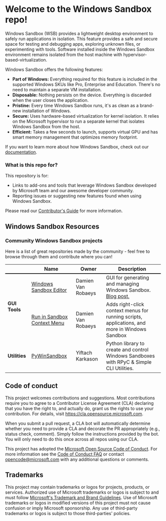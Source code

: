 # Welcome to the Windows Sandbox repo!

Windows Sandbox (WSB) provides a lightweight desktop environment to safely run applications in isolation. This feature provides a safe and secure space for testing and debugging apps, exploring unknown files, or experimenting with tools. Software installed inside the Windows Sandbox environment remains isolated from the host machine with hypervisor-based-virtualization.

Windows Sandbox offers the following features:
- <b>Part of Windows:</b> Everything required for this feature is included in the supported Windows SKUs like Pro, Enterprise and Education. There's no need to maintain a separate VM installation.
- <b>Disposable:</b> Nothing persists on the device. Everything is discarded when the user closes the application.
- <b>Pristine:</b> Every time Windows Sandbox runs, it's as clean as a brand-new installation of Windows.
- <b>Secure:</b> Uses hardware-based virtualization for kernel isolation. It relies on the Microsoft hypervisor to run a separate kernel that isolates Windows Sandbox from the host.
- <b>Efficient:</b> Takes a few seconds to launch, supports virtual GPU and has smart memory management that optimizes memory footprint.

If you want to learn more about how Windows Sandbox, check out our [documentation](https://learn.microsoft.com/en-us/windows/security/application-security/application-isolation/windows-sandbox/windows-sandbox-overview).

### What is this repo for?

This repository is for: 
- Links to add-ons and tools that leverage Windows Sandbox developed by Microsoft team and our awesome developer community.
- Reporting issues or suggesting new features found when using Windows Sandbox.

Please read our [Contributor's Guide](https://github.com/) for more information.

## Windows Sandbox Resources


### Community Windows Sandbox projects

Here is a list of great repositories made by the community - feel free to browse through them and contribute where you can!

<table>
    <thead>
        <tr style="border-bottom: 2px solid black">
            <th></th>
            <th>Name</th>
            <th>Owner</th>
            <th>Description</th>
        </tr>
    </thead>
    <tbody>
        <tr>
            <td rowspan=2><strong>GUI Tools</strong></td>
            <td><a href="https://github.com/damienvanrobaeys/Windows_Sandbox_Editor">Windows Sandbox Editor</a></td>
            <td>Damien Van Robaeys</td>
            <td>GUI for generating and managing Windows Sandbox. <a href="http://www.systanddeploy.com/2019/07/windows-sandbox-editor-update.html">Blog post.</href></td>
        </tr>
        <tr>
            <td><a href="https://github.com/damienvanrobaeys/Run-in-Sandbox">Run in Sandbox Context Menu</a></td>
            <td>Damien Van Robaeys</td>
            <td>Adds right-click context menus for running scripts, applications, and more in Windows Sandbox</td>
        </tr>
        <tr>
            <td rowspan=1><strong>Utilities</strong></td>
            <td><a href="https://github.com/karkason/pywinsandbox">PyWinSandbox</a/></td>
            <td>Yiftach Karkason</td>
            <td>Python library to create and control Windows Sandboxes with RPyC & Simple CLI Utilities.</td>
        </tr>
    </tbody>
</table>


## Code of conduct

This project welcomes contributions and suggestions.  Most contributions require you to agree to a
Contributor License Agreement (CLA) declaring that you have the right to, and actually do, grant us
the rights to use your contribution. For details, visit https://cla.opensource.microsoft.com.

When you submit a pull request, a CLA bot will automatically determine whether you need to provide
a CLA and decorate the PR appropriately (e.g., status check, comment). Simply follow the instructions
provided by the bot. You will only need to do this once across all repos using our CLA.

This project has adopted the [Microsoft Open Source Code of Conduct](https://opensource.microsoft.com/codeofconduct/).
For more information see the [Code of Conduct FAQ](https://opensource.microsoft.com/codeofconduct/faq/) or
contact [opencode@microsoft.com](mailto:opencode@microsoft.com) with any additional questions or comments.

## Trademarks
This project may contain trademarks or logos for projects, products, or services. Authorized use of Microsoft trademarks or logos is subject to and must follow [Microsoft's Trademark and Brand Guidelines]([url](https://www.microsoft.com/en-us/legal/intellectualproperty/trademarks/usage/general)). Use of Microsoft trademarks or logos in modified versions of this project must not cause confusion or imply Microsoft sponsorship. Any use of third-party trademarks or logos is subject to those third-parties' policies.

